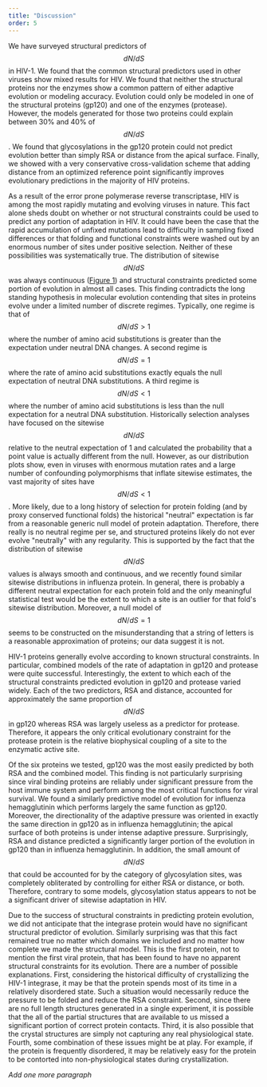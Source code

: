 ```yaml
---
title: "Discussion"
order: 5
---
```


We have surveyed structural predictors of $$ dN/dS $$ in HIV-1. We found that the common structural predictors used in other viruses show mixed results for HIV. We found that neither the structural proteins nor the enzymes show a common pattern of either adaptive evolution or modeling accuracy. Evolution could only be modeled in one of the structural proteins (gp120) and one of the enzymes (protease). However, the models generated for those two proteins could explain between 30% and 40% of $$ dN/dS $$. We found that glycosylations in the gp120 protein could not predict evolution better than simply RSA or distance from the apical surface. Finally, we showed with a very conservative cross-validation scheme that adding distance from an optimized reference point significantly improves evolutionary predictions in the majority of HIV proteins. 

As a result of the error prone polymerase reverse transcriptase, HIV is among the most rapidly mutating and evolving viruses in nature. This fact alone sheds doubt on whether or not structural constraints could be used to predict any portion of adaptation in HIV. It could have been the case that the rapid accumulation of unfixed mutations lead to difficulty in sampling fixed differences or that folding and functional constraints were washed out by an enormous number of sites under positive selection. Neither of these possibilities was systematically true. The distribution of sitewise $$ dN/dS $$ was always continuous ([Figure 1](#figure-1)) and structural constraints predicted some portion of evolution in almost all cases. This finding contradicts the long standing hypothesis in molecular evolution contending that sites in proteins evolve under a limited number of discrete regimes. Typically, one regime is that of $$ dN/dS > 1 $$ where the number of amino acid substitutions is greater than the expectation under neutral DNA changes. A second regime is $$ dN/dS = 1 $$ where the rate of amino acid substitutions exactly equals the null expectation of neutral DNA substitutions. A third regime is $$ dN/dS < 1 $$ where the number of amino acid substitutions is less than the null expectation for a neutral DNA substitution. Historically selection analyses have focused on the sitewise $$ dN/dS $$ relative to the neutral expectation of 1 and calculated the probability that a point value is actually different from the null. However, as our distribution plots show, even in viruses with enormous mutation rates and a large number of confounding polymorphisms that inflate sitewise estimates, the vast majority of sites have $$ dN/dS < 1 $$. More likely, due to a long history of selection for protein folding (and by proxy conserved functional folds) the historical "neutral" expectation is far from a reasonable generic null model of protein adaptation. Therefore, there really is no neutral regime per se, and structured proteins likely do not ever evolve "neutrally" with any regularity. This is supported by the fact that the distribution of sitewise $$ dN/dS $$ values is always smooth and continuous, and we recently found similar sitewise distributions in influenza protein. In general, there is probably a different neutral expectation for each protein fold and the only meaningful statistical test would be the extent to which a site is an outlier for that fold's sitewise distribution. Moreover, a null model of $$ dN/dS = 1 $$ seems to be constructed on the misunderstanding that a string of letters is a reasonable approximation of proteins; our data suggest it is not.

HIV-1 proteins generally evolve according to known structural constraints. In particular, combined models of the rate of adaptation in gp120 and protease were quite successful. Interestingly, the extent to which each of the structural constraints predicted evolution in gp120 and protease varied widely. Each of the two predictors, RSA and distance, accounted for approximately the same proportion of $$ dN/dS $$ in gp120 whereas RSA was largely useless as a predictor for protease. Therefore, it appears the only critical evolutionary constraint for the protease protein is the relative biophysical coupling of a site to the enzymatic active site.

Of the six proteins we tested, gp120 was the most easily predicted by both RSA and the combined model. This finding is not particularly surprising since viral binding proteins are reliably under significant pressure from the host immune system and perform among the most critical functions for viral survival. We found a similarly predictive model of evolution for influenza hemagglutinin which performs largely the same function as gp120. Moreover, the directionality of the adaptive pressure was oriented in exactly the same direction in gp120 as in influenza hemagglutinin; the apical surface of both proteins is under intense adaptive pressure. Surprisingly, RSA and distance predicted a significantly larger portion of the evolution in gp120 than in influenza hemagglutinin. In addition, the small amount of $$ dN/dS $$ that could be accounted for by the category of glycosylation sites, was completely obliterated by controlling for either RSA or distance, or both. Therefore, contrary to some models, glycosylation status appears to not be a significant driver of sitewise adaptation in HIV. 

Due to the success of structural constraints in predicting protein evolution, we did not anticipate that the integrase protein would have no significant structural predictor of evolution. Similarly surprising was that this fact remained true no matter which domains we included and no matter how complete we made the structural model. This is the first protein, not to mention the first viral protein, that has been found to have no apparent structural constraints for its evolution. There are a number of possible explanations. First, considering the historical difficulty of crystallizing the HIV-1 integrase, it may be that the protein spends most of its time in a relatively disordered state. Such a situation would necessarily reduce the pressure to be folded and reduce the RSA constraint. Second, since there are no full length structures generated in a single experiment, it is possible that the all of the partial structures that are available to us missed a significant portion of correct protein contacts. Third, it is also possible that the crystal structures are simply not capturing any real physiological state. Fourth, some combination of these issues might be at play. For example, if the protein is frequently disordered, it may be relatively easy for the protein to be contorted into non-physiological states during crystallization.

*Add one more paragraph*
